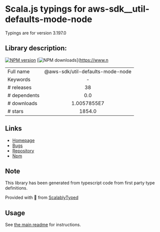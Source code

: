 
# Scala.js typings for aws-sdk__util-defaults-mode-node

Typings are for version 3.197.0

## Library description:
[![NPM version](https://img.shields.io/npm/v/@aws-sdk/util-defaults-mode-node/latest.svg)](https://www.npmjs.com/package/@aws-sdk/util-defaults-mode-node) [![NPM downloads](https://img.shields.io/npm/dm/@aws-sdk/util-defaults-mode-node.svg)](https://www.n

|                    |                 |
| ------------------ | :-------------: |
| Full name          | @aws-sdk/util-defaults-mode-node |
| Keywords           | - |
| # releases         | 38 |
| # dependents       | 0.0 |
| # downloads        | 1.0057855E7 |
| # stars            | 1854.0 |

## Links
- [Homepage](https://github.com/aws/aws-sdk-js-v3/tree/main/packages/util-defaults-mode-node)
- [Bugs](https://github.com/aws/aws-sdk-js-v3/issues)
- [Repository](https://github.com/aws/aws-sdk-js-v3)
- [Npm](https://www.npmjs.com/package/%40aws-sdk%2Futil-defaults-mode-node)
    


## Note
This library has been generated from typescript code from first party type definitions.

Provided with :purple_heart: from [ScalablyTyped](https://github.com/oyvindberg/ScalablyTyped)

## Usage
See [the main readme](../../readme.md) for instructions.


